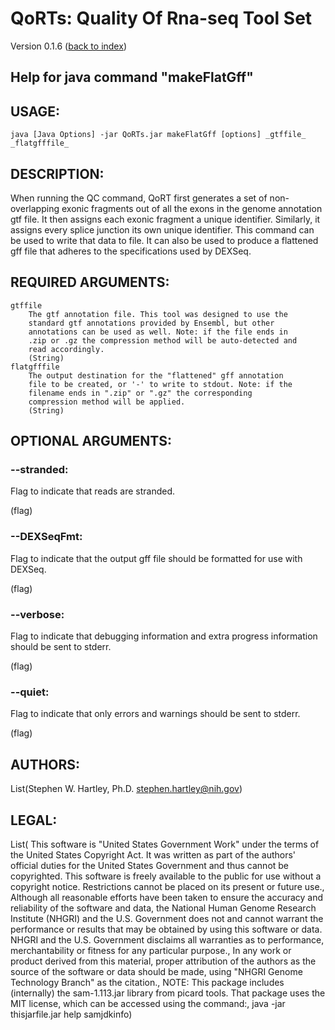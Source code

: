 # QoRTs: Quality Of Rna-seq Tool Set
Version 0.1.6 ([back to index](index.html))

## Help for java command "makeFlatGff"

## USAGE:

    java [Java Options] -jar QoRTs.jar makeFlatGff [options] _gtffile_ _flatgfffile_


## DESCRIPTION:

When running the QC command, QoRT first generates a set of non-overlapping exonic fragments out of all the exons in the genome annotation gtf file. It then assigns each exonic fragment a unique identifier. Similarly, it assigns every splice junction its own unique identifier. This command can be used to write that data to file.
It can also be used to produce a flattened gff file that adheres to the specifications used by DEXSeq.

## REQUIRED ARGUMENTS:
    gtffile
        The gtf annotation file. This tool was designed to use the 
        standard gtf annotations provided by Ensembl, but other 
        annotations can be used as well. Note: if the file ends in 
        .zip or .gz the compression method will be auto-detected and 
        read accordingly.
        (String)
    flatgfffile
        The output destination for the "flattened" gff annotation 
        file to be created, or '-' to write to stdout. Note: if the 
        filename ends in ".zip" or ".gz" the corresponding 
        compression method will be applied.
        (String)

## OPTIONAL ARGUMENTS:
### --stranded:

Flag to indicate that reads are stranded.

(flag)

### --DEXSeqFmt:

Flag to indicate that the output gff file should be formatted for use with DEXSeq.

(flag)

### --verbose:

Flag to indicate that debugging information and extra progress information should be sent to stderr.

(flag)

### --quiet:

Flag to indicate that only errors and warnings should be sent to stderr.

(flag)

## AUTHORS:

List(Stephen W. Hartley, Ph.D. <stephen.hartley@nih.gov>)

## LEGAL:

List( This software is "United States Government Work" under the terms of the United States Copyright  Act.  It was written as part of the authors' official duties for the United States Government and  thus cannot be copyrighted.  This software is freely available to the public for use without a  copyright notice.  Restrictions cannot be placed on its present or future use.,  Although all reasonable efforts have been taken to ensure the accuracy and reliability of the  software and data, the National Human Genome Research Institute (NHGRI) and the U.S. Government  does not and cannot warrant the performance or results that may be obtained by using this software  or data.  NHGRI and the U.S. Government disclaims all warranties as to performance, merchantability  or fitness for any particular purpose.,  In any work or product derived from this material, proper attribution of the authors as the source  of the software or data should be made, using "NHGRI Genome Technology Branch" as the citation.,  NOTE: This package includes (internally) the sam-1.113.jar library from picard tools. That package uses the MIT license, which can be accessed using the command:,  java -jar thisjarfile.jar help samjdkinfo)

